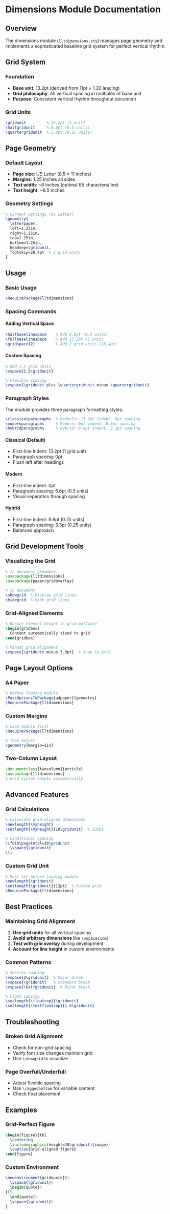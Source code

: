 # Dimensions Module Documentation

## Overview

The dimensions module (`lltdimensions.sty`) manages page geometry and implements a sophisticated baseline grid system for perfect vertical rhythm.

## Grid System

### Foundation
- **Base unit**: 13.2pt (derived from 11pt × 1.20 leading)
- **Grid philosophy**: All vertical spacing in multiples of base unit
- **Purpose**: Consistent vertical rhythm throughout document

### Grid Units
```latex
\gridunit         % 13.2pt (1 unit)
\halfgridunit     % 6.6pt (0.5 units)
\quartergridunit  % 3.3pt (0.25 units)
```

## Page Geometry

### Default Layout
- **Page size**: US Letter (8.5 × 11 inches)
- **Margins**: 1.25 inches all sides
- **Text width**: ~6 inches (optimal 65 characters/line)
- **Text height**: ~8.5 inches

### Geometry Settings
```latex
% Current settings (US Letter)
\geometry{
  letterpaper,
  left=1.25in,
  right=1.25in,
  top=1.25in,
  bottom=1.25in,
  headsep=\gridunit,
  footskip=26.4pt  % 2 grid units
}
```

## Usage

### Basic Usage
```latex
\RequirePackage{lltdimensions}
```

### Spacing Commands

#### Adding Vertical Space
```latex
\halfbaselinespace    % Add 6.6pt (0.5 units)
\fullbaselinespace    % Add 13.2pt (1 unit)
\gridspace{2}         % Add 2 grid units (26.4pt)
```

#### Custom Spacing
```latex
% Add 1.5 grid units
\vspace{1.5\gridunit}

% Flexible spacing
\vspace{\gridunit plus \quartergridunit minus \quartergridunit}
```

### Paragraph Styles

The module provides three paragraph formatting styles:

```latex
\classicalparagraphs  % Default: 13.2pt indent, 0pt spacing
\modernparagraphs     % Modern: 0pt indent, 6.6pt spacing  
\hybridparagraphs     % Hybrid: 9.9pt indent, 3.3pt spacing
```

#### Classical (Default)
- First-line indent: 13.2pt (1 grid unit)
- Paragraph spacing: 0pt
- Flush left after headings

#### Modern
- First-line indent: 0pt
- Paragraph spacing: 6.6pt (0.5 units)
- Visual separation through spacing

#### Hybrid
- First-line indent: 9.9pt (0.75 units)
- Paragraph spacing: 3.3pt (0.25 units)
- Balanced approach

## Grid Development Tools

### Visualizing the Grid
```latex
% In document preamble
\usepackage{lltdimensions}
\usepackage{paper/gridoverlay}

% In document
\showgrid  % Display grid lines
\hidegrid  % Hide grid lines
```

### Grid-Aligned Elements
```latex
% Ensure element height is grid-multiple
\begin{gridbox}
  Content automatically sized to grid
\end{gridbox}

% Manual grid alignment
\vspace{\gridunit minus 3.3pt}  % Snap to grid
```

## Page Layout Options

### A4 Paper
```latex
% Before loading module
\PassOptionsToPackage{a4paper}{geometry}
\RequirePackage{lltdimensions}
```

### Custom Margins
```latex
% Load module first
\RequirePackage{lltdimensions}

% Then adjust
\geometry{margin=1in}
```

### Two-Column Layout
```latex
\documentclass[twocolumn]{article}
\usepackage{lltdimensions}
% Grid system adapts automatically
```

## Advanced Features

### Grid Calculations
```latex
% Calculate grid-aligned dimensions
\newlength{\myheight}
\setlength{\myheight}{10\gridunit}  % 132pt

% Conditional spacing
\ifdim\pagetotal<20\gridunit
  \vspace{\gridunit}
\fi
```

### Custom Grid Unit
```latex
% Must set before loading module
\newlength{\gridunit}
\setlength{\gridunit}{12pt}  % Custom grid
\RequirePackage{lltdimensions}
```

## Best Practices

### Maintaining Grid Alignment

1. **Use grid units** for all vertical spacing
2. **Avoid arbitrary dimensions** like `\vspace{1cm}`
3. **Test with grid overlay** during development
4. **Account for line height** in custom environments

### Common Patterns
```latex
% Section spacing
\vspace{2\gridunit}  % Major break
\vspace{\gridunit}   % Standard break
\vspace{\halfgridunit}  % Minor break

% Float spacing
\setlength{\floatsep}{\gridunit}
\setlength{\textfloatsep}{1.5\gridunit}
```

## Troubleshooting

### Broken Grid Alignment
- Check for non-grid spacing
- Verify font size changes maintain grid
- Use `\showgrid` to visualize

### Page Overfull/Underfull
- Adjust flexible spacing
- Use `\raggedbottom` for variable content
- Check float placement

## Examples

### Grid-Perfect Figure
```latex
\begin{figure}[tb]
  \centering
  \includegraphics[height=10\gridunit]{image}
  \caption{Grid-aligned figure}
\end{figure}
```

### Custom Environment
```latex
\newenvironment{gridquote}{%
  \vspace{\gridunit}%
  \begin{quote}%
}{%
  \end{quote}%
  \vspace{\gridunit}%
}
```